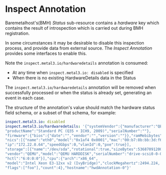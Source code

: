 # Inspect Annotation

Baremetalhost's(BMH) _Status_ sub-resource contains a _hardware_ key
which contains the result of introspection which is carried out during
BMH registration.

In some circumstances it may be desirable to disable this inspection process,
and provide data from external source.  The _Inspect Annotation_ provides some
interfaces to enable this.

Note the `inspect.metal3.io/hardwaredetails` annotation is consumed:

* At any time when `inspect.metal3.io: disabled` is specified
* When there is no existing HardwareDetails data in the Status

The `inspect.metal3.io/hardwaredetails` annotation will be removed when
successfully processed or when the status is already set, generating an
event in each case.

The structure of the annotation's value should match the hardware status
field schema, or a subset of that schema, for example:

```yaml
inspect.metal3.io: disabled
inspect.metal3.io/hardwaredetails: '{"systemVendor":{"manufacturer":"QEMU",
"productName":"Standard PC (Q35 + ICH9, 2009)","serialNumber":""},
"firmware":{"bios":{"date":"","vendor":"","version":""}},"ramMebibytes":4096,
"nics":[{"name":"eth0","model":"0x1af4 0x0001","mac":"00:b7:8b:bb:3d:f6",
"ip":"172.22.0.64","speedGbps":0,"vlanId":0,"pxe":true}],
"storage":[{"name":"/dev/sda","rotational":true,"sizeBytes":53687091200,
"vendor":"QEMU","model":"QEMU HARDDISK","serialNumber":"drive-scsi0-0-0-0",
"hctl":"6:0:0:0"}],"cpu":{"arch":"x86_64",
"model":"Intel Xeon E3-12xx v2 (IvyBridge)","clockMegahertz":2494.224,
"flags":["foo"],"count":4},"hostname":"hwdAnnotation-0"}'
```

